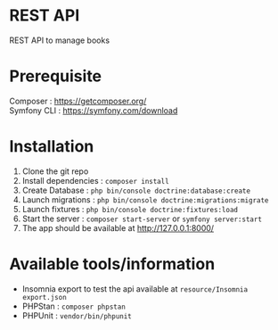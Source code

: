 # REST API

REST API to manage books

# Prerequisite

Composer : https://getcomposer.org/  
Symfony CLI : https://symfony.com/download

# Installation

1. Clone the git repo
2. Install dependencies : `composer install`
3. Create Database : `php bin/console doctrine:database:create`
4. Launch migrations :  `php bin/console doctrine:migrations:migrate`
5. Launch fixtures : `php bin/console doctrine:fixtures:load`
6. Start the server : `composer start-server` or `symfony server:start`
7. The app should be available at http://127.0.0.1:8000/

# Available tools/information

* Insomnia export to test the api available at `resource/Insomnia export.json`
* PHPStan : `composer phpstan`
* PHPUnit : `vendor/bin/phpunit`